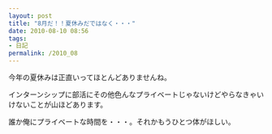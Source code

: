 ```yaml
---
layout: post
title: "8月だ！！夏休みだではなく・・・"
date: 2010-08-10 08:56
tags:
- 日記
permalink: /2010_08
---
```


今年の夏休みは正直いってほとんどありませんね。

インターンシップに部活にその他色んなプライベートじゃないけどやらなきゃいけないことが山ほどあります。

誰か俺にプライベートな時間を・・・。それかもうひとつ体がほしい。
